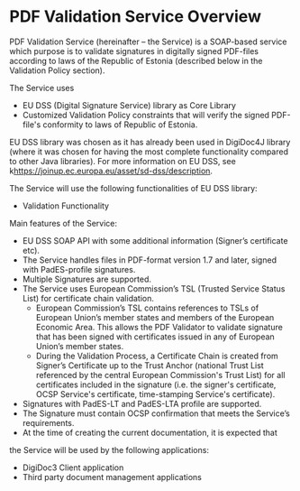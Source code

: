 # PDF Validation Service Overview

PDF Validation Service (hereinafter – the Service) is a SOAP-based
service which purpose is to validate signatures in digitally signed
PDF-files according to laws of the Republic of Estonia (described below
in the Validation Policy section).

The Service uses

* EU DSS (Digital Signature Service) library as Core Library
* Customized Validation Policy constraints that will verify the signed
  PDF-file's conformity to laws of Republic of Estonia.

EU DSS library was chosen as it has already been used in DigiDoc4J
library (where it was chosen for having the most complete functionality
compared to other Java libraries). For more information on EU DSS, see
k<https://joinup.ec.europa.eu/asset/sd-dss/description>.

The Service will use the following functionalities of EU DSS library:

* Validation Functionality

Main features of the Service:

- EU DSS SOAP API with some additional information (Signer’s
  certificate etc).
- The Service handles files in PDF-format version 1.7 and later,
  signed with PadES-profile signatures.
- Multiple Signatures are supported.
- The Service uses European Commission’s TSL (Trusted Service
  Status List) for certificate chain validation.
	- European Commission’s TSL contains references to TSLs of
	  European Union’s member states and members of the European
	  Economic Area. This allows the PDF Validator to validate
	  signature that has been signed with certificates issued in any
	  of European Union’s member states.
	- During the Validation Process, a Certificate Chain is created
	  from Signer’s Certificate up to the Trust Anchor (national Trust
	  List referenced by the central European Commission's Trust List)
	  for all certificates included in the signature (i.e. the
	  signer's certificate, OCSP Service's certificate, time-stamping
	  Service's certificate).
- Signatures with PadES-LT and PadES-LTA profile are supported.
- The Signature must contain OCSP confirmation that meets the
  Service’s requirements.
- At the time of creating the current documentation, it is expected that

the Service will be used by the following applications:

- DigiDoc3 Client application
- Third party document management applications

